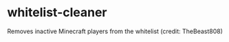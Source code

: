 whitelist-cleaner
=================

Removes inactive Minecraft players from the whitelist (credit: TheBeast808)